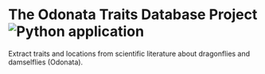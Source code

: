 # The Odonata Traits Database Project ![Python application](https://github.com/rafelafrance/traiter_odonata/workflows/CI/badge.svg)

Extract traits and locations from scientific literature about dragonflies and damselflies (Odonata).
